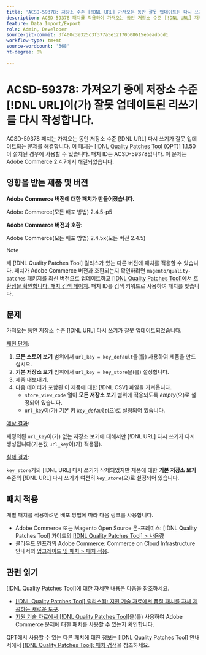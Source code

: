 ```yaml
---
title: 'ACSD-59378: 저장소 수준 [!DNL URL] 가져오는 동안 잘못 업데이트된 다시 쓰기'
description: ACSD-59378 패치를 적용하여 가져오는 동안 저장소 수준 [!DNL URL] 재작성이 잘못 업데이트되는 Adobe Commerce 문제를 해결합니다.
feature: Data Import/Export
role: Admin, Developer
source-git-commit: 3f400c3e325c3f377a5e12170b08615ebeadbcd1
workflow-type: tm+mt
source-wordcount: '368'
ht-degree: 0%

---
```



# ACSD-59378: 가져오기 중에 저장소 수준 [!DNL URL]이(가) 잘못 업데이트된 리쓰기를 다시 작성합니다.

ACSD-59378 패치는 가져오는 동안 저장소 수준 [!DNL URL] 다시 쓰기가 잘못 업데이트되는 문제를 해결합니다. 이 패치는 [[!DNL Quality Patches Tool (QPT)]](/help/announcements/adobe-commerce-announcements/magento-quality-patches-released-new-tool-to-self-serve-quality-patches.md) 1.1.50이 설치된 경우에 사용할 수 있습니다. 패치 ID는 ACSD-59378입니다. 이 문제는 Adobe Commerce 2.4.7에서 해결되었습니다.

## 영향을 받는 제품 및 버전

**Adobe Commerce 버전에 대한 패치가 만들어졌습니다.**

Adobe Commerce(모든 배포 방법) 2.4.5-p5

**Adobe Commerce 버전과 호환:**

Adobe Commerce(모든 배포 방법) 2.4.5x(모든 버전 2.4.5)

>[!NOTE]
>
>새 [!DNL Quality Patches Tool] 릴리스가 있는 다른 버전에 패치를 적용할 수 있습니다. 패치가 Adobe Commerce 버전과 호환되는지 확인하려면 `magento/quality-patches` 패키지를 최신 버전으로 업데이트하고 [[!DNL Quality Patches Tool]에서 호환성을 확인합니다. 패치 검색 페이지](https://experienceleague.adobe.com/tools/commerce-quality-patches/index.html?lang=ko). 패치 ID를 검색 키워드로 사용하여 패치를 찾습니다.

## 문제

가져오는 동안 저장소 수준 [!DNL URL] 다시 쓰기가 잘못 업데이트되었습니다.

<u>재현 단계</u>:

1. **모든 스토어 보기** 범위에서 `url_key = key_default`을(를) 사용하여 제품을 만드십시오.
1. **기본 저장소 보기** 범위에서 `url_key = key_store`을(를) 설정합니다.
1. 제품 내보내기.
1. 다음 데이터가 포함된 이 제품에 대한 [!DNL CSV] 파일을 가져옵니다.
   * `store_view_code` 열이 **모든 저장소 보기** 범위에 적용되도록 *empty*(으)로 설정되어 있습니다.
   * `url_key`이(가) 기본 키 *`key_default`*(으)로 설정되어 있습니다.

<u>예상 결과</u>:

재정의된 `url_key`이(가) 없는 저장소 보기에 대해서만 [!DNL URL] 다시 쓰기가 다시 생성됩니다(기본값 `url_key`이(가) 적용됨).

<u>실제 결과</u>:

`key_store`개의 [!DNL URL] 다시 쓰기가 삭제되었지만 제품에 대한 **기본 저장소 보기** 수준의 [!DNL URL] 다시 쓰기가 여전히 *`key_store`*(으)로 설정되어 있습니다.

## 패치 적용

개별 패치를 적용하려면 배포 방법에 따라 다음 링크를 사용합니다.

* Adobe Commerce 또는 Magento Open Source 온-프레미스: [!DNL Quality Patches Tool] 가이드의 [[!DNL Quality Patches Tool] > 사용량](https://experienceleague.adobe.com/docs/commerce-operations/tools/quality-patches-tool/usage.html?lang=ko)
* 클라우드 인프라의 Adobe Commerce: Commerce on Cloud Infrastructure 안내서의 [업그레이드 및 패치 > 패치 적용](https://experienceleague.adobe.com/docs/commerce-cloud-service/user-guide/develop/upgrade/apply-patches.html?lang=ko).

## 관련 읽기

[!DNL Quality Patches Tool]에 대한 자세한 내용은 다음을 참조하세요.

* [[!DNL Quality Patches Tool] 릴리스됨: 지원 기술 자료에서 품질 패치를 자체 제공하는 새로운 도구](/help/announcements/adobe-commerce-announcements/magento-quality-patches-released-new-tool-to-self-serve-quality-patches.md).
* [지원 기술 자료에서  [!DNL Quality Patches Tool]](/help/support-tools/patches-available-in-qpt-tool/check-patch-for-magento-issue-with-magento-quality-patches.md)을(를) 사용하여 Adobe Commerce 문제에 대한 패치를 사용할 수 있는지 확인합니다.

QPT에서 사용할 수 있는 다른 패치에 대한 정보는 [!DNL Quality Patches Tool] 안내서에서 [[!DNL Quality Patches Tool]: 패치 검색](https://experienceleague.adobe.com/tools/commerce-quality-patches/index.html?lang=ko)을 참조하세요.
